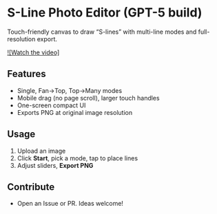 # S-Line Photo Editor (GPT-5 build)
Touch-friendly canvas to draw “S-lines” with multi-line modes and full-resolution export.

[![Watch the video]](https://github.com/mac0ten/S-Line-Photo-Editor/raw/refs/heads/main/demo.mp4)





## Features
- Single, Fan→Top, Top→Many modes
- Mobile drag (no page scroll), larger touch handles
- One-screen compact UI
- Exports PNG at original image resolution

## Usage
1. Upload an image
2. Click **Start**, pick a mode, tap to place lines
3. Adjust sliders, **Export PNG**

## Contribute
- Open an Issue or PR. Ideas welcome!
